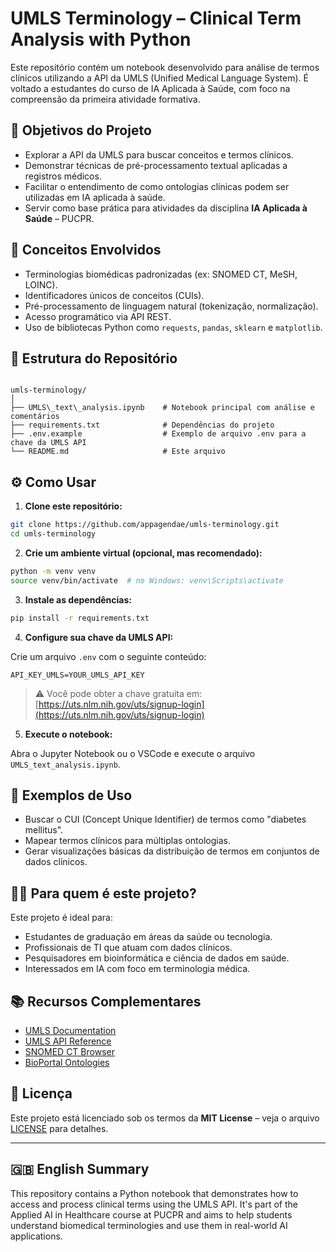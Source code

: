 # UMLS Terminology – Clinical Term Analysis with Python

Este repositório contém um notebook desenvolvido para análise de termos clínicos utilizando a API da UMLS (Unified Medical Language System). É voltado a estudantes do curso de IA Aplicada à Saúde, com foco na compreensão da primeira atividade formativa.

## 📌 Objetivos do Projeto

- Explorar a API da UMLS para buscar conceitos e termos clínicos.
- Demonstrar técnicas de pré-processamento textual aplicadas a registros médicos.
- Facilitar o entendimento de como ontologias clínicas podem ser utilizadas em IA aplicada à saúde.
- Servir como base prática para atividades da disciplina **IA Aplicada à Saúde** – PUCPR.

## 🧠 Conceitos Envolvidos

- Terminologias biomédicas padronizadas (ex: SNOMED CT, MeSH, LOINC).
- Identificadores únicos de conceitos (CUIs).
- Pré-processamento de linguagem natural (tokenização, normalização).
- Acesso programático via API REST.
- Uso de bibliotecas Python como `requests`, `pandas`, `sklearn` e `matplotlib`.

## 📂 Estrutura do Repositório

```

umls-terminology/
│
├── UMLS\_text\_analysis.ipynb    # Notebook principal com análise e comentários
├── requirements.txt              # Dependências do projeto
├── .env.example                  # Exemplo de arquivo .env para a chave da UMLS API
└── README.md                     # Este arquivo

````

## ⚙️ Como Usar

1. **Clone este repositório:**

```bash
git clone https://github.com/appagendae/umls-terminology.git
cd umls-terminology
````

2. **Crie um ambiente virtual (opcional, mas recomendado):**

```bash
python -m venv venv
source venv/bin/activate  # no Windows: venv\Scripts\activate
```

3. **Instale as dependências:**

```bash
pip install -r requirements.txt
```

4. **Configure sua chave da UMLS API:**

Crie um arquivo `.env` com o seguinte conteúdo:

```env
API_KEY_UMLS=YOUR_UMLS_API_KEY
```

> ⚠️ Você pode obter a chave gratuita em: [https://uts.nlm.nih.gov/uts/signup-login](https://uts.nlm.nih.gov/uts/signup-login)

5. **Execute o notebook:**

Abra o Jupyter Notebook ou o VSCode e execute o arquivo `UMLS_text_analysis.ipynb`.

## 🧪 Exemplos de Uso

* Buscar o CUI (Concept Unique Identifier) de termos como "diabetes mellitus".
* Mapear termos clínicos para múltiplas ontologias.
* Gerar visualizações básicas da distribuição de termos em conjuntos de dados clínicos.

## 🙋‍♀️ Para quem é este projeto?

Este projeto é ideal para:

* Estudantes de graduação em áreas da saúde ou tecnologia.
* Profissionais de TI que atuam com dados clínicos.
* Pesquisadores em bioinformática e ciência de dados em saúde.
* Interessados em IA com foco em terminologia médica.

## 📚 Recursos Complementares

* [UMLS Documentation](https://www.nlm.nih.gov/research/umls/index.html)
* [UMLS API Reference](https://documentation.uts.nlm.nih.gov/rest/home.html)
* [SNOMED CT Browser](https://browser.ihtsdotools.org/)
* [BioPortal Ontologies](https://bioportal.bioontology.org/)

## 📄 Licença

Este projeto está licenciado sob os termos da **MIT License** – veja o arquivo [LICENSE](LICENSE) para detalhes.

---

## 🇬🇧 English Summary

This repository contains a Python notebook that demonstrates how to access and process clinical terms using the UMLS API. It's part of the Applied AI in Healthcare course at PUCPR and aims to help students understand biomedical terminologies and use them in real-world AI applications.